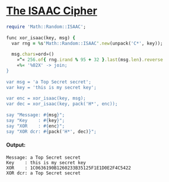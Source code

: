 [1]: http://rosettacode.org/wiki/The_ISAAC_Cipher

# [The ISAAC Cipher][1]

```ruby
require 'Math::Random::ISAAC';
 
func xor_isaac(key, msg) {
  var rng = %s'Math::Random::ISAAC'.new(unpack('C*', key));
 
  msg.chars»ord»()
    »^« 256.of{ rng.irand % 95 + 32 }.last(msg.len).reverse
    «%« '%02X' -> join;
}
 
var msg = 'a Top Secret secret';
var key = 'this is my secret key';
 
var enc = xor_isaac(key, msg);
var dec = xor_isaac(key, pack('H*', enc));
 
say "Message: #{msg}";
say "Key    : #{key}";
say "XOR    : #{enc}";
say "XOR dcr: #{pack('H*', dec)}";
```

#### Output:
```
Message: a Top Secret secret
Key    : this is my secret key
XOR    : 1C0636190B1260233B35125F1E1D0E2F4C5422
XOR dcr: a Top Secret secret
```